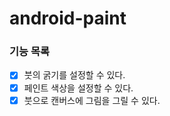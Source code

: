 # android-paint

### 기능 목록
- [x] 붓의 굵기를 설정할 수 있다.
- [x] 페인트 색상을 설정할 수 있다.
- [x] 붓으로 캔버스에 그림을 그릴 수 있다.
